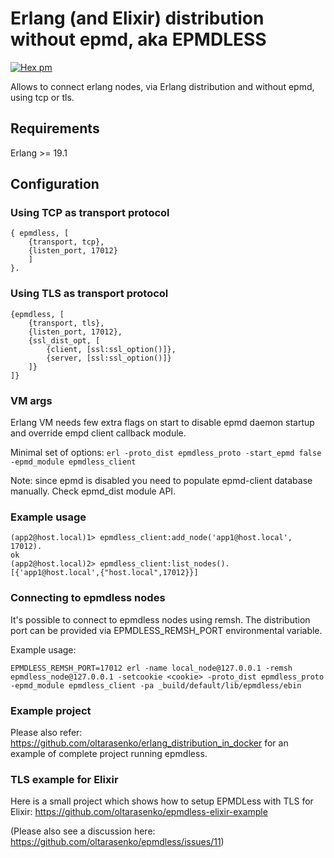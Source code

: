 # Erlang (and Elixir) distribution without epmd, aka EPMDLESS #
[![Hex pm](http://img.shields.io/hexpm/v/epmdless.svg?style=flat)](https://hex.pm/packages/epmdless) 

Allows to connect erlang nodes, via Erlang distribution and without epmd, using tcp or tls.

## Requirements ##
 Erlang >= 19.1

## Configuration ##

### Using TCP as transport protocol ###
```
{ epmdless, [
    {transport, tcp},
    {listen_port, 17012}
    ]
}.
```

### Using TLS as transport protocol ###
```
{epmdless, [
    {transport, tls},
    {listen_port, 17012},
    {ssl_dist_opt, [
        {client, [ssl:ssl_option()]},
        {server, [ssl:ssl_option()]}
    ]}
]}
```

### VM args ###
Erlang VM needs few extra flags on start to disable epmd daemon startup and override empd client callback module.

Minimal set of options:
`erl -proto_dist epmdless_proto -start_epmd false -epmd_module epmdless_client`

Note: since epmd is disabled you need to populate epmd-client database manually. Check epmd_dist module API.

### Example usage ###
```
(app2@host.local)1> epmdless_client:add_node('app1@host.local', 17012).
ok
(app2@host.local)2> epmdless_client:list_nodes().
[{'app1@host.local',{"host.local",17012}}]
```

### Connecting to epmdless nodes ###
It's possible to connect to epmdless nodes using remsh. The distribution port can be provided via EPMDLESS_REMSH_PORT environmental variable.

Example usage:
```
EPMDLESS_REMSH_PORT=17012 erl -name local_node@127.0.0.1 -remsh epmdless_node@127.0.0.1 -setcookie <cookie> -proto_dist epmdless_proto -epmd_module epmdless_client -pa _build/default/lib/epmdless/ebin
```

### Example project ###

Please also refer: https://github.com/oltarasenko/erlang_distribution_in_docker
for an example of complete project running epmdless.

### TLS example for Elixir ###

Here is a small project which shows how to setup EPMDLess with TLS for Elixir:
https://github.com/oltarasenko/epmdless-elixir-example

(Please also see a discussion here: https://github.com/oltarasenko/epmdless/issues/11)

